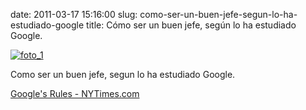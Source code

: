 date: 2011-03-17 15:16:00
slug: como-ser-un-buen-jefe-segun-lo-ha-estudiado-google
title: Cómo ser un buen jefe, según lo ha estudiado Google.

    

[![foto_1][1]][1]

Como ser un buen jefe, segun lo ha estudiado Google.

[Google's Rules - NYTimes.com](http://www.nytimes.com/imagepages/2011/03/11/business/20110313_sbn_GOOGLE-HIRES-graphic.html?ref=business)

  

[1]: file:///Users/jjdenis/jjdenis.github.com/static/2011-03-17-como-ser-un-buen-jefe-segun-lo-ha-estudiado-google_foto1.jpg
